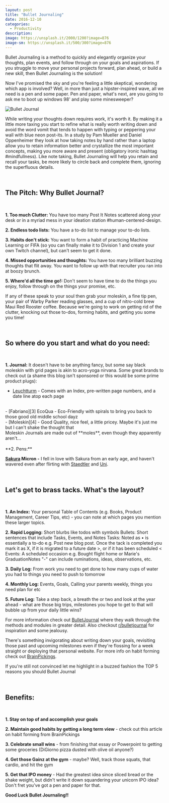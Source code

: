 ```yaml
---
layout: post
title: "Bullet Journaling"
date: 2016-12-10
categories:
  - Productivity
description:
image: https://unsplash.it/2000/1200?image=876
image-sm: https://unsplash.it/500/300?image=876
---
```

Bullet Journaling is a method to quickly and elegantly organize your thoughts, plan events, and follow through on your goals and aspirations. If you struggle to move your personal projects forward, plan ahead, or build a new skill, then Bullet Journaling is the solution!

Now I've promised the sky and you're feeling a little skeptical, wondering which app is involved? Well, in more than just a hipster-inspired wave, all we need is a pen and some paper. Pen and paper, what's next, are you going to ask me to boot up windows 98' and play some minesweeper?  

![Bullet Journal][1]

While writing your thoughts down requires work, it's worth it. By making it a little more taxing you start to refine what is really worth writing down and avoid the word vomit that tends to happen with typing or peppering your wall with blue neon post-its. In a study by Pam Mueller and Daniel Oppenheimer they look at how taking notes by hand rather than a laptop allow you to retain information better and crystallize the most important concepts, making you more aware and present (obligatory ironic hashtag #mindfullness). Like note taking, Bullet Journaling will help you retain and recall your tasks, be more likely to circle back and complete them, ignoring the superfluous details.  

<br>

## **The Pitch: Why Bullet Journal?**
<br>

**1. Too much Clutter:** You have too many Post It Notes scattered along your desk or in a myriad mess in your ideation station #human-centered-design.

**2. Endless todo lists:** You have a to-do list to manage your to-do lists.

**3. Habits don't stick:** You want to form a habit of practicing Machine Learning or FIFA (so you can finally make it to Division 1 and create your own Twitch channel), but can't seem to get it done.

**4. Missed opportunities and thoughts:** You have too many brilliant buzzing thoughts that flit away. You want to follow up with that recruiter you ran into at boozy brunch.  

**5. Where'd all the time go!:** Don't seem to have time to do the things you enjoy, follow through on the things your promise, etc.  

If any of these speak to your soul then grab your moleskin, a fine tip pen, your pair of Warby Parker reading glasses, and a cup of nitro-cold brew Maui Red Rooster coffee. Because we're going to work on getting rid of the clutter, knocking out those to-dos, forming habits, and getting you some you time!

<br>

## **So where do you start and what do you need:**
<br>

**1. Journal:** It doesn't have to be anything fancy, but some say black moleskin with grid pages is akin to acro-yoga nirvana. Some great brands to check out (a shame this blog isn't sponsored or this would be some prime product plugs):

- [Leuchtturm][2] - Comes with an Index, pre-written page numbers, and a date line atop each page
<br>
- [Fabriano][3] EcoQua - Eco-Friendly with spirals to bring you back to those good old middle school dayz
<br>
- [Moleskin][4] - Good Quality, nice feel, a little pricey. Maybe it's just me but I can't shake the thought that
<br> Moleskin Journals are made out of **moles**, even though they apparently aren't…
<br>
<br>
**2. Pens:**

 **[Sakura][5] Micron -** I fell in love with Sakura from an early age, and haven't wavered even after flirting with [Staedtler][6] and [Uni][7].

<br>

## **Let's get to brass tacks. What's the layout?**
<br>

**1. An Index:** Your personal Table of Contents (e.g. Books, Product Management, Career Tips, etc) - you can note at which pages you mention these larger topics.
<br>

**2. Rapid Logging:** Short blurbs like todos with symbols
Bullets: Short sentences that include Tasks, Events, and Notes
Tasks: Noted as • is essentially a to-do e.g. Post new blog post. Once the tack is completed you mark it as X, if it is migrated to a future date >, or if it has been scheduled <
Events: A scheduled occasion e.g. Bought flight home or Marie's GraduationNotes "-" can include ruminations, ideas, observations, etc.
<br>

**3. Daily Log:** From work you need to get done to how many cups of water you had to things you need to push to tomorrow
<br>

**4. Monthly Log:** Events, Goals, Calling your parents weekly, things you need plan for etc
<br>

**5. Future Log:** Take a step back, a breath the or two and look at the year ahead - what are those big trips, milestones you hope to get to that will bubble up from your daily little wins?

For more information check out [BulletJournal][8] where they walk through the methods and modules in greater detail. Also checkout [r/bulletjournal][9] for inspiration and some jealousy.

There's something invigorating about writing down your goals, revisiting those past and upcoming milestones even if they're flossing for a week straight or deploying that personal website. For more info on habit forming check out [BrainPickings][10].

If you're still not convinced let me highlight in a buzzed fashion the TOP 5 reasons you should Bullet Journal

<br>

## **Benefits:**

<br>

**1. Stay on top of and accomplish your goals**

**2. Maintain good habits by getting a long term view** - check out this article on habit forming from BrainPickings

**3. Celebrate small wins** - from finishing that essay or Powerpoint to getting some groceries (DiGiorno pizza dusted with olive oil anyone?)

**4. Get those Gainz at the gym** - maybe? Well, track those squats, that cardio, and hit the gym

**5. Get that IPO money** - Had the greatest idea since sliced bread or the shake weight, but didn't write it down squandering your unicorn IPO idea? Don't fret you've got a pen and paper for that.

**Good Luck Bullet Journaling!!**

[1]: http://i.imgur.com/QCCHZQH.png
[2]: https://www.amazon.com/Leuchtturm-Medium-Notebook-inches-LBL11/dp/B002CVAU1Y
[3]: http://fabriano.com/en/267/ecoqua
[4]: https://www.amazon.com/Moleskine-Classic-Notebook-Large-Notebooks/dp/8883701127
[5]: http://www.amazon.com/Sakura-30061-3-Piece-Micron-Blister/dp/B000XAORIS/ref=sr_1_1?s=office-products&ie=UTF8&qid=1475968770&sr=1-1&keywords=sakura+micron
[6]: http://www.amazon.com/Staedtler-Pigment-Sketch-Liners-308SB6P/dp/B004L87XRA/ref=sr_1_7?s=office-products&ie=UTF8&qid=1476146001&sr=1-7&keywords=Staedtler+pens
[7]: http://jetpens.com/Uni-ball-Signo-207-Retractable-Gel-Pen-0.7-mm-Black/pd/6231
[8]: http://bulletjournal.com/get-started/
[9]: reddit.com/r/bulletjournal
[10]: http://https//www.brainpickings.org/2014/01/02/how-long-it-takes-to-form-a-new-habit/
